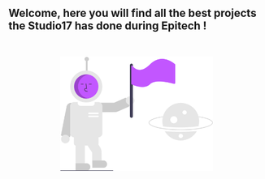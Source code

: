 ## Welcome, here you will find all the best projects the Studio17 has done during Epitech !

<br>

<div align="center">

<a href="https://github.com/Studio-17" target="_blank"><img src="https://github.com/Studio-17/.github/blob/master/.assets/image.svg" width="300"></a>

</div>
